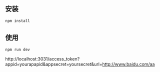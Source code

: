 ## 安装

``` js
npm install
```

## 使用

``` js
npm run dev
```
http://localhost:3031/access_token?appid=yourapapid&appsecret=yoursecret&url=http://www.baidu.com/aa


